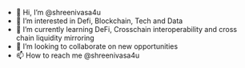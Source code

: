 - 👋 Hi, I’m @shreenivasa4u
- 👀 I’m interested in Defi, Blockchain, Tech and Data
- 🌱 I’m currently learning DeFi, Crosschain interoperability and cross chain liquidity mirroring
- 💞️ I’m looking to collaborate on new opportunities
- 📫 How to reach me @shreenivasa4u

<!---
shreenivasa4u/shreenivasa4u is a ✨ special ✨ repository because its `README.md` (this file) appears on your GitHub profile.
You can click the Preview link to take a look at your changes.
--->
